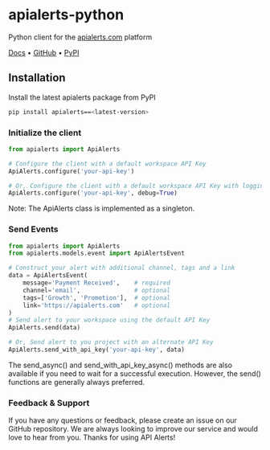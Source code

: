 # apialerts-python

Python client for the [apialerts.com](https://apialerts.com/) platform

[Docs](https://apialerts.com/docs/python) • [GitHub](https://github.com/apialerts/apialerts-python) • [PyPI](https://pypi.org/project/apialerts/)

## Installation

Install the latest apialerts package from PyPI

```bash
pip install apialerts==<latest-version>
```

### Initialize the client

```python
from apialerts import ApiAlerts

# Configure the client with a default workspace API Key
ApiAlerts.configure('your-api-key')

# Or, Configure the client with a default workspace API Key with logging enabled
ApiAlerts.configure('your-api-key', debug=True)
```

Note: The ApiAlerts class is implemented as a singleton.


### Send Events

```python
from apialerts import ApiAlerts
from apialerts.models.event import ApiAlertsEvent

# Construct your alert with additional channel, tags and a link
data = ApiAlertsEvent(
    message='Payment Received',    # required
    channel='email',               # optional
    tags=['Growth', 'Promotion'],  # optional
    link='https://apialerts.com'   # optional
)
# Send alert to your workspace using the default API Key
ApiAlerts.send(data)

# Or, Send alert to you project with an alternate API Key
ApiAlerts.send_with_api_key('your-api-key', data)
```

The send_async() and send_with_api_key_async() methods are also available if you need to wait for a successful execution. However, the send() functions are generally always preferred.


### Feedback & Support

If you have any questions or feedback, please create an issue on our GitHub repository. We are always looking to improve our service and would love to hear from you. Thanks for using API Alerts!
